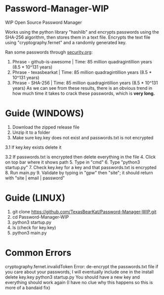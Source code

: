 # Password-Manager-WIP
WIP Open Source Password Manager

Works using the python library "hashlib" and encrypts passwords using the SHA-256 algorithm, then stores them in a text file.
Encrypts the text file using "cryptography.fernet" and a randomly generated key.

Ran some passwords through [security.org](www.security.org/):
1. Phrase - github-is-awesome | Time: 85 million quadragintillion years (8.5 * 10^131 years)
2. Phrase - texasbearkat | Time: 85 million quadragintillion years (8.5 * 10^131 years)
3. Phrase - SHA-256 | Time: 85 million quadragintillion years (8.5 * 10^131 years)
As we can see from these results, there is an obvious trend in how much time it takes to crack these passwords, which is **very long.**

# Guide (WINDOWS)
1. Download the zipped release file
2. Unzip it to a folder
3. Make sure key.key does not exist and passwords.txt is not encrypted

3.1 If key.key exists delete it

3.2 If passwords.txt is encrypted then delete everything in the file
4. Click on top bar where it shows path
5. Type in "cmd"
6. Type "python3 startup.py"
7. Check key.key for a key and that passwords.txt is encrypted
8. Run main.py
9. Validate by typing in "gpw" then "site"; it should return with "site | email | password"

# Guide (LINUX)
1. git clone https://github.com/TexasBearKat/Password-Manager-WIP.git
2. cd Password-Manager-WIP
3. python3 startup.py
4. ls (check for key.key)
5. python3 main.py

# Common Errors
cryptography.fernet.invalidToken Error:
de-encrypt the passwords.txt file if you care about your passwords, I will eventually include one in the install
delete key.key
python3 startup.py
You should have a new key and everything should work again
(I have no clue why this happens so this is more of a bandaid fix)
